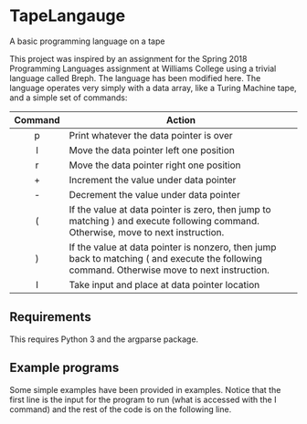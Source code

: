 # TapeLangauge
A basic programming language on a tape

This project was inspired by an assignment for the Spring 2018 Programming Languages assignment at Williams College using a trivial language called Breph. The language has been modified here. The language operates very simply with a data array, like a Turing Machine tape, and a simple set of commands:

| Command   | Action                                   | 
|:---------:| ---------------------------------------- | 
| p         | Print whatever the data pointer is over  |
| l         | Move the data pointer left one position  |
| r         | Move the data pointer right one position |
| +         | Increment the value under data pointer   |
| -         | Decrement the value under data pointer   |
| (         | If the value at data pointer is zero, then jump to matching ) and execute following command. Otherwise, move to next instruction.  |
| )         | If the value at data pointer is nonzero, then jump back to matching ( and execute the following command. Otherwise move to next instruction. |
| I         | Take input and place at data pointer location |

## Requirements
This requires Python 3 and the argparse package.

## Example programs
Some simple examples have been provided in examples. Notice that the first line is the input for the program to run (what is accessed with the I command) and the rest of the code is on the following line. 
